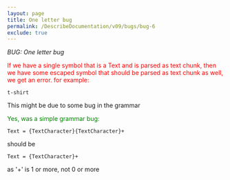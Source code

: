 ```yaml
---
layout: page
title: One letter bug
permalink: /DescribeDocumentation/v09/bugs/bug-6
exclude: true
---
```

_BUG: One letter bug_

<span style="color:red">If we have a single symbol that is a Text and is parsed as text chunk, then we have some escaped symbol that should be parsed as text chunk as well, we get an error. for example:</span>

```t-shirt```

This might be due to some bug in the grammar 

<span style="color:green">Yes, was a simple grammar bug:

```Text = {TextCharacter}{TextCharacter}+```

should be

```Text = {TextCharacter}+```

as '+' is 1 or more, not 0 or more</span>
